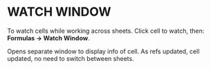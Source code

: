 # WATCH WINDOW

To watch cells while working across sheets. Click cell to watch, then: **Formulas &rarr; Watch Window**.

Opens separate window to display info of cell. As refs updated, cell updated, no need to switch between sheets.
